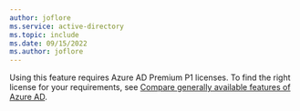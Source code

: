 ```yaml
---
author: joflore
ms.service: active-directory
ms.topic: include
ms.date: 09/15/2022
ms.author: joflore
---
```


Using this feature requires Azure AD Premium P1 licenses. To find the right license for your requirements, see [Compare generally available features of Azure AD](https://www.microsoft.com/security/business/microsoft-entra-pricing).
